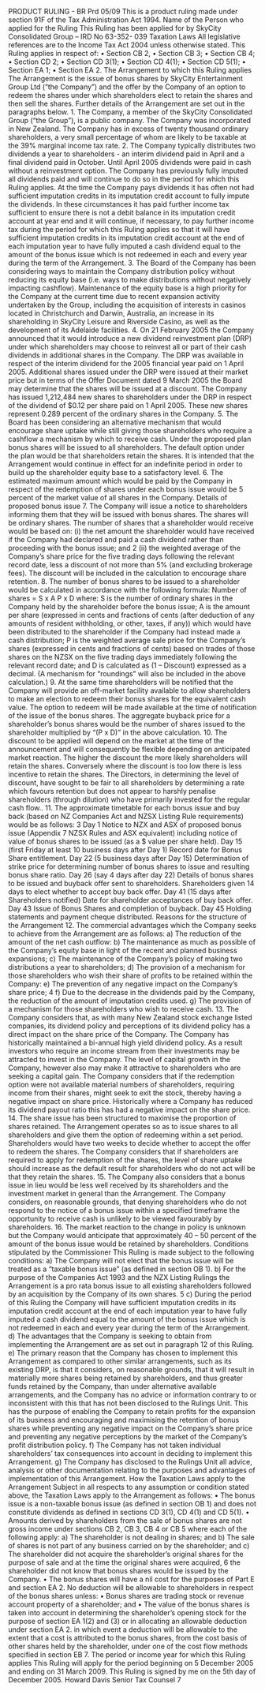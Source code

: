 PRODUCT RULING - BR Prd 05/09 This is a product ruling made under section 91F of the Tax Administration Act 1994. Name of the Person who applied for the Ruling This Ruling has been applied for by SkyCity Consolidated Group – IRD No 63-352- 039 Taxation Laws All legislative references are to the Income Tax Act 2004 unless otherwise stated. This Ruling applies in respect of: • Section CB 2, • Section CB 3; • Section CB 4; • Section CD 2; • Section CD 3(1); • Section CD 4(1); • Section CD 5(1); • Section EA 1; • Section EA 2. The Arrangement to which this Ruling applies The Arrangement is the issue of bonus shares by SkyCity Entertainment Group Ltd (“the Company”) and the offer by the Company of an option to redeem the shares under which shareholders elect to retain the shares and then sell the shares. Further details of the Arrangement are set out in the paragraphs below. 1. The Company, a member of the SkyCity Consolidated Group (“the Group”), is a public company. The Company was incorporated in New Zealand. The Company has in excess of twenty thousand ordinary shareholders, a very small percentage of whom are likely to be taxable at the 39% marginal income tax rate. 2. The Company typically distributes two dividends a year to shareholders - an interim dividend paid in April and a final dividend paid in October. Until April 2005 dividends were paid in cash without a reinvestment option. The Company has previously fully imputed all dividends paid and will continue to do so in the period for which this Ruling applies. At the time the Company pays dividends it has often not had sufficient imputation credits in its imputation credit account to fully impute the dividends. In these circumstances it has paid further income tax sufficient to ensure there is not a debit balance in its imputation credit account at year end and it will continue, if necessary, to pay further income tax during the period for which this Ruling applies so that it will have sufficient imputation credits in its imputation credit account at the end of each imputation year to have fully imputed a cash dividend equal to the amount of the bonus issue which is not redeemed in each and every year during the term of the Arrangement. 3. The Board of the Company has been considering ways to maintain the Company distribution policy without reducing its equity base (i.e. ways to make distributions without negatively impacting cashflow). Maintenance of the equity base is a high priority for the Company at the current time due to recent expansion activity undertaken by the Group, including the acquisition of interests in casinos located in Christchurch and Darwin, Australia, an increase in its shareholding in SkyCity Leisure and Riverside Casino, as well as the development of its Adelaide facilities. 4. On 21 February 2005 the Company announced that it would introduce a new dividend reinvestment plan (DRP) under which shareholders may choose to reinvest all or part of their cash dividends in additional shares in the Company. The DRP was available in respect of the interim dividend for the 2005 financial year paid on 1 April 2005. Additional shares issued under the DRP were issued at their market price but in terms of the Offer Document dated 9 March 2005 the Board may determine that the shares will be issued at a discount. The Company has issued 1,212,484 new shares to shareholders under the DRP in respect of the dividend of $0.12 per share paid on 1 April 2005. These new shares represent 0.289 percent of the ordinary shares in the Company. 5. The Board has been considering an alternative mechanism that would encourage share uptake while still giving those shareholders who require a cashflow a mechanism by which to receive cash. Under the proposed plan bonus shares will be issued to all shareholders. The default option under the plan would be that shareholders retain the shares. It is intended that the Arrangement would continue in effect for an indefinite period in order to build up the shareholder equity base to a satisfactory level. 6. The estimated maximum amount which would be paid by the Company in respect of the redemption of shares under each bonus issue would be 5 percent of the market value of all shares in the Company. Details of proposed bonus issue 7. The Company will issue a notice to shareholders informing them that they will be issued with bonus shares. The shares will be ordinary shares. The number of shares that a shareholder would receive would be based on: (i) the net amount the shareholder would have received if the Company had declared and paid a cash dividend rather than proceeding with the bonus issue; and 2 (ii) the weighted average of the Company’s share price for the five trading days following the relevant record date, less a discount of not more than 5% (and excluding brokerage fees). The discount will be included in the calculation to encourage share retention. 8. The number of bonus shares to be issued to a shareholder would be calculated in accordance with the following formula: Number of shares = S x A P x D where: S is the number of ordinary shares in the Company held by the shareholder before the bonus issue; A is the amount per share (expressed in cents and fractions of cents (after deduction of any amounts of resident withholding, or other, taxes, if any)) which would have been distributed to the shareholder if the Company had instead made a cash distribution; P is the weighted average sale price for the Company’s shares (expressed in cents and fractions of cents) based on trades of those shares on the NZSX on the five trading days immediately following the relevant record date; and D is calculated as (1 – Discount) expressed as a decimal. (A mechanism for “roundings” will also be included in the above calculation.) 9. At the same time shareholders will be notified that the Company will provide an off-market facility available to allow shareholders to make an election to redeem their bonus shares for the equivalent cash value. The option to redeem will be made available at the time of notification of the issue of the bonus shares. The aggregate buyback price for a shareholder’s bonus shares would be the number of shares issued to the shareholder multiplied by “(P x D)” in the above calculation. 10. The discount to be applied will depend on the market at the time of the announcement and will consequently be flexible depending on anticipated market reaction. The higher the discount the more likely shareholders will retain the shares. Conversely where the discount is too low there is less incentive to retain the shares. The Directors, in determining the level of discount, have sought to be fair to all shareholders by determining a rate which favours retention but does not appear to harshly penalise shareholders (through dilution) who have primarily invested for the regular cash flow.. 11. The approximate timetable for each bonus issue and buy back (based on NZ Companies Act and NZSX Listing Rule requirements) would be as follows: 3 Day 1 Notice to NZX and ASX of proposed bonus issue (Appendix 7 NZSX Rules and ASX equivalent) including notice of value of bonus shares to be issued (as a $ value per share held). Day 15 (first Friday at least 10 business days after Day 1) Record date for Bonus Share entitlement. Day 22 (5 business days after Day 15) Determination of strike price for determining number of bonus shares to issue and resulting bonus share ratio. Day 26 (say 4 days after day 22) Details of bonus shares to be issued and buyback offer sent to shareholders. Shareholders given 14 days to elect whether to accept buy back offer. Day 41 (15 days after Shareholders notified) Date for shareholder acceptances of buy back offer. Day 43 Issue of Bonus Shares and completion of buyback. Day 45 Holding statements and payment cheque distributed. Reasons for the structure of the Arrangement 12. The commercial advantages which the Company seeks to achieve from the Arrangement are as follows: a) The reduction of the amount of the net cash outflow: b) The maintenance as much as possible of the Company’s equity base in light of the recent and planned business expansions; c) The maintenance of the Company’s policy of making two distributions a year to shareholders; d) The provision of a mechanism for those shareholders who wish their share of profits to be retained within the Company: e) The prevention of any negative impact on the Company’s share price; 4 f) Due to the decrease in the dividends paid by the Company, the reduction of the amount of imputation credits used. g) The provision of a mechanism for those shareholders who wish to receive cash. 13. The Company considers that, as with many New Zealand stock exchange listed companies, its dividend policy and perceptions of its dividend policy has a direct impact on the share price of the Company. The Company has historically maintained a bi-annual high yield dividend policy. As a result investors who require an income stream from their investments may be attracted to invest in the Company. The level of capital growth in the Company, however also may make it attractive to shareholders who are seeking a capital gain. The Company considers that if the redemption option were not available material numbers of shareholders, requiring income from their shares, might seek to exit the stock, thereby having a negative impact on share price. Historically where a Company has reduced its dividend payout ratio this has had a negative impact on the share price. 14. The share issue has been structured to maximise the proportion of shares retained. The Arrangement operates so as to issue shares to all shareholders and give them the option of redeeming within a set period. Shareholders would have two weeks to decide whether to accept the offer to redeem the shares. The Company considers that if shareholders are required to apply for redemption of the shares, the level of share uptake should increase as the default result for shareholders who do not act will be that they retain the shares. 15. The Company also considers that a bonus issue in lieu would be less well received by its shareholders and the investment market in general than the Arrangement. The Company considers, on reasonable grounds, that denying shareholders who do not respond to the notice of a bonus issue within a specified timeframe the opportunity to receive cash is unlikely to be viewed favourably by shareholders. 16. The market reaction to the change in policy is unknown but the Company would anticipate that approximately 40 – 50 percent of the amount of the bonus issue would be retained by shareholders. Conditions stipulated by the Commissioner This Ruling is made subject to the following conditions: a) The Company will not elect that the bonus issue will be treated as a “taxable bonus issue” (as defined in section OB 1). b) For the purpose of the Companies Act 1993 and the NZX Listing Rulings the Arrangement is a pro rata bonus issue to all existing shareholders followed by an acquisition by the Company of its own shares. 5 c) During the period of this Ruling the Company will have sufficient imputation credits in its imputation credit account at the end of each imputation year to have fully imputed a cash dividend equal to the amount of the bonus issue which is not redeemed in each and every year during the term of the Arrangement. d) The advantages that the Company is seeking to obtain from implementing the Arrangement are as set out in paragraph 12 of this Ruling. e) The primary reason that the Company has chosen to implement this Arrangement as compared to other similar arrangements, such as its existing DRP, is that it considers, on reasonable grounds, that it will result in materially more shares being retained by shareholders, and thus greater funds retained by the Company, than under alternative available arrangements, and the Company has no advice or information contrary to or inconsistent with this that has not been disclosed to the Rulings Unit. This has the purpose of enabling the Company to retain profits for the expansion of its business and encouraging and maximising the retention of bonus shares while preventing any negative impact on the Company’s share price and preventing any negative perceptions by the market of the Company’s profit distribution policy. f) The Company has not taken individual shareholders’ tax consequences into account in deciding to implement this Arrangement. g) The Company has disclosed to the Rulings Unit all advice, analysis or other documentation relating to the purposes and advantages of implementation of this Arrangement. How the Taxation Laws apply to the Arrangement Subject in all respects to any assumption or condition stated above, the Taxation Laws apply to the Arrangement as follows: • The bonus issue is a non-taxable bonus issue (as defined in section OB 1) and does not constitute dividends as defined in sections CD 3(1), CD 4(1) and CD 5(1). • Amounts derived by shareholders from the sale of bonus shares are not gross income under sections CB 2, CB 3, CB 4 or CB 5 where each of the following apply: a) The shareholder is not dealing in shares; and b) The sale of shares is not part of any business carried on by the shareholder; and c) The shareholder did not acquire the shareholder’s original shares for the purpose of sale and at the time the original shares were acquired, 6 the shareholder did not know that bonus shares would be issued by the Company. • The bonus shares will have a nil cost for the purposes of Part E and section EA 2. No deduction will be allowable to shareholders in respect of the bonus shares unless: • Bonus shares are trading stock or revenue account property of a shareholder; and • The value of the bonus shares is taken into account in determining the shareholder’s opening stock for the purpose of section EA 1(2) and (3) or in allocating an allowable deduction under section EA 2. in which event a deduction will be allowable to the extent that a cost is attributed to the bonus shares, from the cost basis of other shares held by the shareholder, under one of the cost flow methods specified in section EB 7. The period or income year for which this Ruling applies This Ruling will apply for the period beginning on 5 December 2005 and ending on 31 March 2009. This Ruling is signed by me on the 5th day of December 2005. Howard Davis Senior Tax Counsel 7